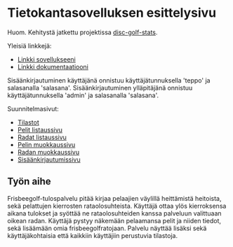 # Tietokantasovelluksen esittelysivu

Huom. Kehitystä jatkettu projektissa [disc-golf-stats]("https://github.com/virtalas/disc-golf-stats").

Yleisiä linkkejä:

* [Linkki sovellukseeni](http://lassvirt.users.cs.helsinki.fi/tsoha)
* [Linkki dokumentaatiooni](https://github.com/virtalas/Tsoha-Bootstrap/blob/master/doc/dokumentaatio.pdf)

Sisäänkirjautuminen käyttäjänä onnistuu käyttäjätunnuksella 'teppo' ja salasanalla 'salasana'.
Sisäänkirjautuminen ylläpitäjänä onnistuu käyttäjätunnuksella 'admin' ja salasanalla 'salasana'.

Suunnitelmasivut:

* [Tilastot](http://lassvirt.users.cs.helsinki.fi/tsoha/stats)
* [Pelit listaussivu](http://lassvirt.users.cs.helsinki.fi/tsoha/games)
* [Radat listaussivu](http://lassvirt.users.cs.helsinki.fi/tsoha/courses)
* [Pelin muokkaussivu](http://lassvirt.users.cs.helsinki.fi/tsoha/games/edit/1)
* [Radan muokkaussivu](http://lassvirt.users.cs.helsinki.fi/tsoha/courses/edit/1)
* [Sisäänkirjautumissivu](http://lassvirt.users.cs.helsinki.fi/tsoha/sign_in)

## Työn aihe

Frisbeegolf-tulospalvelu pitää kirjaa pelaajien väylillä heittämistä heitoista, sekä pelattujen kierrosten rataolosuhteista. Käyttäjä ottaa ylös kierroksensa aikana tulokset ja syöttää ne rataolosuhteiden kanssa palveluun valittuaan oikean radan. Käyttäjä pystyy näkemään pelaamansa pelit ja niiden tiedot, sekä lisäämään omia frisbeegolfratojaan. Palvelu näyttää lisäksi sekä käyttäjäkohtaisia että kaikkiin käyttäjiin perustuvia tilastoja.
